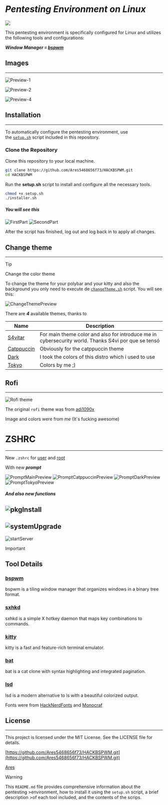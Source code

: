 # ***Pentesting Environment on Linux***

![](https://media2.giphy.com/media/v1.Y2lkPTc5MGI3NjExY3RyMWM5MDR5dGl5NG4ydDVndWI2MGZtbmY5Zmwzbm9zbnV0aHlmbyZlcD12MV9pbnRlcm5hbF9naWZfYnlfaWQmY3Q9Zw/B4dt6rXq6nABilHTYM/giphy.webp)

This pentesting environment is specifically configured for Linux and utilizes the following tools and configurations:

***Window Manager ≡ [bspwm](https://github.com/baskerville/bspwm)*** 

## Images

---

![Preview-1](https://github.com/Ares5468656f73/HACKBSPWM/blob/main/Preview/MainTheme.png)

![Preview-2](https://github.com/Ares5468656f73/HACKBSPWM/blob/main/Preview/CatppuccinTheme.png)

![Preview-4](https://github.com/Ares5468656f73/HACKBSPWM/blob/main/Preview/DarkTheme.png)

## **Installation**
---
To automatically configure the pentesting environment, use the [`setup.sh`](https://github.com/Ares5468656f73/HACKBSPWM/blob/main/setup.sh) script included in this repository.

### **Clone the Repository**

Clone this repository to your local machine.

```bash
git clone https://github.com/Ares5468656f73/HACKBSPWM.git
cd HACKBSPWM
```

Run the **setup.sh** script to install and configure all the necessary tools.

```bash
chmod +x setup.sh
./installer.sh
```
##### *You will see this*
![FirstPart](https://github.com/Ares5468656f73/HACKBSPWM/blob/main/Preview/SetupPreview-1.png)
![SecondPart](https://github.com/Ares5468656f73/HACKBSPWM/blob/main/Preview/SetupPreview-2.png)

After the script has finished, log out and log back in to apply all changes.

## Change theme
---
>[!TIP]
>Change the color theme

To change the theme for your polybar and your kitty and also the background you only need to execute de [`changeTheme.sh`](https://github.com/Ares5468656f73/HACKBSPWM/blob/main/Scripts/changeTheme.sh) script. You will see this:

![ChangeThemePreview](https://github.com/Ares5468656f73/HACKBSPWM/blob/main/Preview/ChangeThemePreview.png)

There are ***4*** available themes, thanks to 

| Name | Description |
|--------|-------------|
| [S4vitar](https://www.youtube.com/@s4vitar) | For main theme color and also for introduce me in cybersecurity world. Thanks S4vi por que se tensó |
| [Catppuccin](https://catppuccin.com/) | Obviously for the catppuccin theme |
| [Dark](https://archcraft.io/) | I took the colors of this distro which i used to use |
| [Tokyo](https://github.com/ares5468656f73) | Colors by me ;) |


## Rofi
---
![Rofi theme](https://github.com/Ares5468656f73/HACKBSPWM/blob/main/Preview/RofiPreview.png)

The original `rofi` theme was from [adi1090x](https://github.com/adi1090x/rofi/tree/master)

Image and colors were from *me* (It`s fucking awesome)

# ZSHRC
---
New `.zshrc` for [user](https://github.com/Ares5468656f73/HACKBSPWM/blob/main/.zshrc_user) and [root](https://github.com/Ares5468656f73/HACKBSPWM/blob/main/.zshrc_root)

With new ***prompt*** 

![PromptMainPreview](https://github.com/Ares5468656f73/HACKBSPWM/blob/main/Preview/PromptMainPreview.png)
![PromptCatppuccinPreview](https://github.com/Ares5468656f73/HACKBSPWM/blob/main/Preview/PromptCatppuccinPreview.png)
![PromptDarkPreview](https://github.com/Ares5468656f73/HACKBSPWM/blob/main/Preview/PromptDarkPreview.png)
![PromptTokyoPreview](https://github.com/Ares5468656f73/HACKBSPWM/blob/main/Preview/PromptTokyoPreview.png)

##### **And also new functions**
![pkgInstall](https://github.com/Ares5468656f73/HACKBSPWM/blob/main/Preview/pkgInstall_Preview.png)
---
![systemUpgrade](https://github.com/Ares5468656f73/HACKBSPWM/blob/main/Preview/systemUpgrade_Preview.png)
---
![startServer](https://github.com/Ares5468656f73/HACKBSPWM/blob/main/Preview/startServer_Preview.png)

>[!IMPORTANT]
>## **Tool Details**
>
>### [**bspwm**](https://github.com/baskerville/bspwm)
>
>bspwm is a tiling window manager that organizes windows in a binary tree format.
>
>### [**sxhkd**](https://github.com/baskerville/sxhkd)
>
>sxhkd is a simple X hotkey daemon that maps key combinations to commands.
>
>### [**kitty**](https://github.com/kovidgoyal/kitty.git)
>
>kitty is a fast and feature-rich terminal emulator.
>
>### [**bat**](https://github.com/sharkdp/bat)
>
>bat is a cat clone with syntax highlighting and integrated pagination.
>
>### [**lsd**](https://github.com/lsd-rs/lsd)
>
>lsd is a modern alternative to ls with a beautiful colorized output.

Fonts were from [HackNerdFonts](https://www.nerdfonts.com/) and [Monocraf](https://github.com/IdreesInc/Monocraft) 

## **License**

---

This project is licensed under the MIT License. See the LICENSE file for details.

[https://github.com/Ares5468656f73/HACKBSPWM.git](https://github.com/Ares5468656f73/HACKBSPWM.git)

[Ares](https://github.com/Ares5468656f73/)

>[!WARNING]
>This `README.md` file provides comprehensive information about the pentesting >environment, how to install it using the `setup.sh` script, a brief description >of each tool included, and the contents of the scrips.
